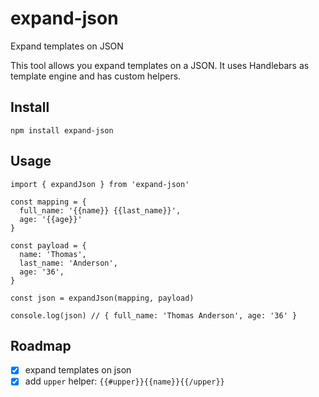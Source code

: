 # expand-json
Expand templates on JSON

This tool allows you expand templates on a JSON.
It uses Handlebars as template engine and has custom helpers.

## Install
```
npm install expand-json
```

## Usage
```
import { expandJson } from 'expand-json'

const mapping = {
  full_name: '{{name}} {{last_name}}',
  age: '{{age}}'
}

const payload = {
  name: 'Thomas',
  last_name: 'Anderson',
  age: '36',
}

const json = expandJson(mapping, payload)

console.log(json) // { full_name: 'Thomas Anderson', age: '36' }
```

## Roadmap
- [x] expand templates on json
- [x] add `upper` helper: `{{#upper}}{{name}}{{/upper}}`
